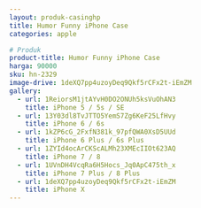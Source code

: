 ```yaml
---
layout: produk-casinghp
title: Humor Funny iPhone Case
categories: apple

# Produk
product-title: Humor Funny iPhone Case
harga: 90000
sku: hn-2329
image-drive: 1deXQ7pp4uzoyDeq9Qkf5rCFx2t-iEmZM
gallery:
  - url: 1ReiorsM1jtAYvH0DO2ONUh5ksVuOhAN3
    title: iPhone 5 / 5s / SE
  - url: 13Y03dl8TvJTTO5YemS7Zg6KeF25LfHvy
    title: iPhone 6 / 6s
  - url: 1kZP6cG_2FxfN381k_97pfQWA0XsD5UUd
    title: iPhone 6 Plus / 6s Plus
  - url: 1ZYId4ocArCKScALMh23XMEcIIOt623AQ
    title: iPhone 7 / 8
  - url: 1UVnDH4VcqRa6H5Hocs_Jq0ApC475th_x
    title: iPhone 7 Plus / 8 Plus
  - url: 1deXQ7pp4uzoyDeq9Qkf5rCFx2t-iEmZM
    title: iPhone X
---
```

